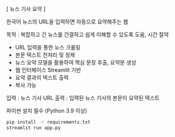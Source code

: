 [ 뉴스 기사 요약 ]

한국어 뉴스의 URL을 입력하면 자동으로 요약해주는 웹

목적 : 복잡하고 긴 뉴스를 간결하고 쉽게 이해할 수 있도록 도움, 시간 절약

- URL 입력을 통한 뉴스 크롤링
- 본문 텍스트 전처리 및 정제
- 뉴스 요약 모델을 활용하여 핵심 문장 추출, 요약문 생성
- 웹 인터페이스 Streamlit 기반
- 요약 결과의 텍스트 출력
- 복사 가능

입력 : 뉴스 기사 URL
출력 : 입력된 뉴스 기사의 본문이 요약된 텍스트

파이썬 설치 필수 (Python 3.9 이상)

```bash
pip install -r requirements.txt
streamlit run app.py
